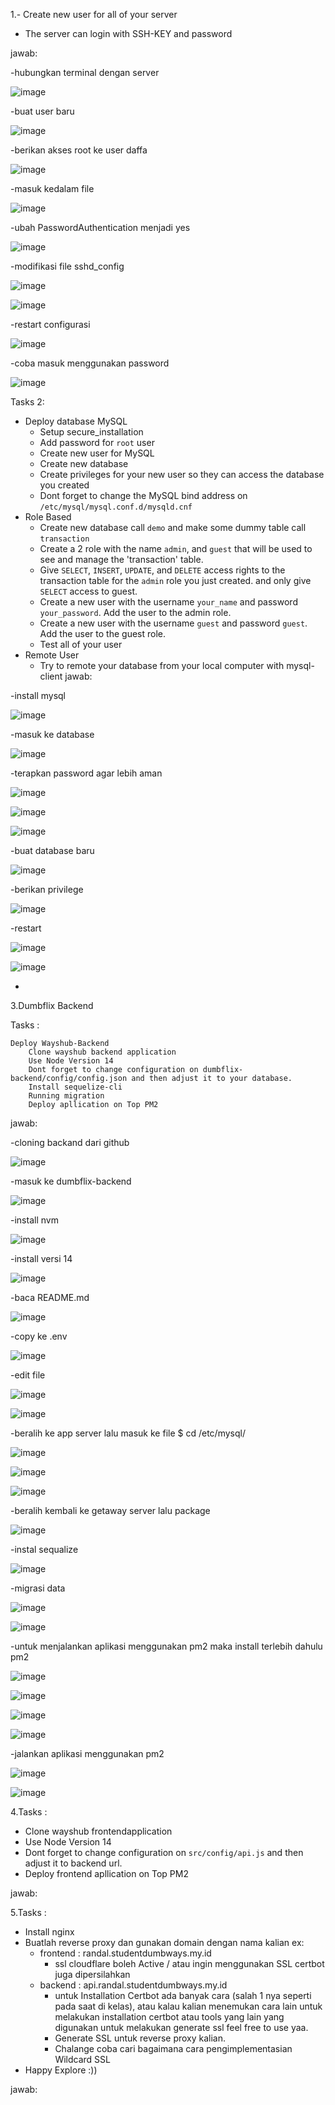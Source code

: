 1.- Create new user for all of your server

  - The server can login with SSH-KEY and password 

jawab:

-hubungkan terminal dengan server

![image](https://github.com/user-attachments/assets/b881a6b6-e316-40c0-b962-bebbfbe0dbb2)

-buat user baru

![image](https://github.com/user-attachments/assets/2b0b68e2-a726-4b24-8a2f-fe92e6a7d79d)

-berikan akses root ke user daffa

![image](https://github.com/user-attachments/assets/91372d70-bed9-4e37-aefd-627ae94682ba)

-masuk kedalam file

![image](https://github.com/user-attachments/assets/942c5b3c-7fc5-4d39-a0bf-b37e93aaf339)

-ubah PasswordAuthentication menjadi yes

![image](https://github.com/user-attachments/assets/c0764837-ef33-420e-b073-bb806fe0fa4d)

-modifikasi file sshd_config

![image](https://github.com/user-attachments/assets/ec510601-7970-4136-bae3-076a3e23e6e2)

![image](https://github.com/user-attachments/assets/684c972b-5cd0-4ed9-addd-edbdadcc6741)

-restart configurasi

![image](https://github.com/user-attachments/assets/6d80d489-541c-4898-a06f-825520a1178a)

-coba masuk menggunakan password

![image](https://github.com/user-attachments/assets/8c1d19bc-23c4-4dad-a839-6e1b30bfa1e5)

Tasks 2:
- Deploy database MySQL 
	- Setup secure_installation
	- Add password for `root` user
	- Create new user for MySQL 
	- Create new database
	- Create privileges for your new user so they can access the database you created
	- Dont forget to change the MySQL bind address on `/etc/mysql/mysql.conf.d/mysqld.cnf`
- Role Based
	- Create new database call `demo` and make some dummy table call `transaction`
	- Create a 2 role with the name `admin`, and `guest` that will be used to see and manage the 'transaction' table.
	- Give `SELECT`, `INSERT`, `UPDATE`, and `DELETE` access rights to the transaction table for the `admin` role you just created. and only give `SELECT` access to guest.
	- Create a new user with the username `your_name` and password `your_password`. Add the user to the admin role.
	- Create a new user with the username `guest` and password `guest`. Add the user to the guest role.
	- Test all of your user
- Remote User
	- Try to remote your database from your local computer with mysql-client
jawab:

-install mysql

![image](https://github.com/user-attachments/assets/2e364900-ce52-45e1-9209-4caaf8adf2e8)

-masuk ke database

![image](https://github.com/user-attachments/assets/c8a8032c-7616-4d83-88be-a09ace5122c9)

-terapkan password agar lebih aman

![image](https://github.com/user-attachments/assets/c5939f44-0944-4e46-be75-e39c78abf6ba)

![image](https://github.com/user-attachments/assets/67cd9466-1001-4f8b-85d7-e884e8733a04)

![image](https://github.com/user-attachments/assets/7a207b53-4ac8-4022-8666-8ffac478b5da)

-buat database baru

![image](https://github.com/user-attachments/assets/24d67f58-64a0-4331-846f-d311e31cbde9)


-berikan privilege

![image](https://github.com/user-attachments/assets/778f887e-26d4-4c90-b021-3afd67fa622d)

-restart

![image](https://github.com/user-attachments/assets/a6a1d0a0-0c4d-4823-9497-4e448aa422f9)

![image](https://github.com/user-attachments/assets/9bfa64fe-1fc2-4e3f-b8ed-1cb93d6b5c13)

-

3.Dumbflix Backend

Tasks :

    Deploy Wayshub-Backend
        Clone wayshub backend application
        Use Node Version 14
        Dont forget to change configuration on dumbflix-backend/config/config.json and then adjust it to your database.
        Install sequelize-cli
        Running migration
        Deploy apllication on Top PM2
jawab:

-cloning backand dari github

![image](https://github.com/user-attachments/assets/0f31818f-760b-4f3c-b7ab-1526fd9b62f4)

-masuk ke dumbflix-backend

![image](https://github.com/user-attachments/assets/48706560-49b1-463e-94e8-f8056812601b)

-install nvm

![image](https://github.com/user-attachments/assets/9aec9173-1808-4293-b31e-7c55546e9102)

-install versi 14

![image](https://github.com/user-attachments/assets/82c1e508-eb0e-48be-b6c4-8c5b6f1d1386)

-baca README.md

![image](https://github.com/user-attachments/assets/5c07e37e-d507-4a38-84de-7caba9ae2237)

-copy ke .env

![image](https://github.com/user-attachments/assets/1072db61-3ffe-48d1-a269-1b8936c4e1d4)

-edit file 

![image](https://github.com/user-attachments/assets/ac2e3c31-c83d-4bfe-b4aa-ec55541d2fea)

![image](https://github.com/user-attachments/assets/cf679810-f9a2-4916-b9bb-ac5adae0c81d)


-beralih ke app server lalu masuk ke file $ cd /etc/mysql/

![image](https://github.com/user-attachments/assets/22cfe529-1440-4833-83d6-86db0210edef)


![image](https://github.com/user-attachments/assets/3f09afac-8333-47f9-bc31-f2e26fe29217)


![image](https://github.com/user-attachments/assets/ca4f5866-476c-40fb-b74a-7d1b9f5c7427)

-beralih kembali ke getaway server lalu package

![image](https://github.com/user-attachments/assets/c88cfbe1-2159-4020-8f87-17beb15e23de)

-instal sequalize

![image](https://github.com/user-attachments/assets/9ee0fd49-9a5f-4fe2-be6d-e64005111b12)


-migrasi data

![image](https://github.com/user-attachments/assets/41e00c64-d00e-4a80-9fd9-a2aa2d97d1cd)

![image](https://github.com/user-attachments/assets/36f3f867-0b0a-41a0-a48b-0165cd92a961)

-untuk menjalankan aplikasi menggunakan pm2 maka install terlebih dahulu pm2

![image](https://github.com/user-attachments/assets/b3ebd2f5-25ab-49a5-91a1-a89725818213)

![image](https://github.com/user-attachments/assets/e62c1648-432a-412c-bb9f-a21fe848c843)

![image](https://github.com/user-attachments/assets/495693f7-19ee-4236-92f9-ff2d1773829b)

![image](https://github.com/user-attachments/assets/88df5ba6-2bfc-459f-853c-41f0afe1407e)

-jalankan aplikasi menggunakan pm2

![image](https://github.com/user-attachments/assets/0c58e453-9578-46c3-81f7-b1f1eff0675d)

![image](https://github.com/user-attachments/assets/0b85456b-0d9d-40fd-9436-9126dd5814e4)

4.Tasks :

- Clone wayshub frontendapplication
- Use Node Version 14
- Dont forget to change configuration on `src/config/api.js` and then adjust it to backend url.
- Deploy  frontend apllication on Top PM2

jawab:

5.Tasks :
- Install nginx
- Buatlah reverse proxy dan gunakan domain dengan nama kalian ex:
  - frontend : randal.studentdumbways.my.id 
     - ssl cloudflare boleh Active / atau ingin menggunakan SSL certbot juga dipersilahkan
  - backend : api.randal.studentdumbways.my.id
     - untuk Installation Certbot ada banyak cara (salah 1 nya seperti pada saat di kelas), atau kalau kalian menemukan cara lain untuk melakukan installation certbot atau tools yang lain yang digunakan untuk melakukan generate ssl feel free to use yaa.
     - Generate SSL untuk reverse proxy kalian. 
     - Chalange coba cari bagaimana cara pengimplementasian Wildcard SSL 
- Happy Explore :))

jawab:






































